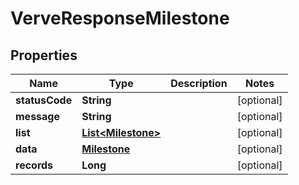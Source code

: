 
# VerveResponseMilestone

## Properties
Name | Type | Description | Notes
------------ | ------------- | ------------- | -------------
**statusCode** | **String** |  |  [optional]
**message** | **String** |  |  [optional]
**list** | [**List&lt;Milestone&gt;**](Milestone.md) |  |  [optional]
**data** | [**Milestone**](Milestone.md) |  |  [optional]
**records** | **Long** |  |  [optional]



